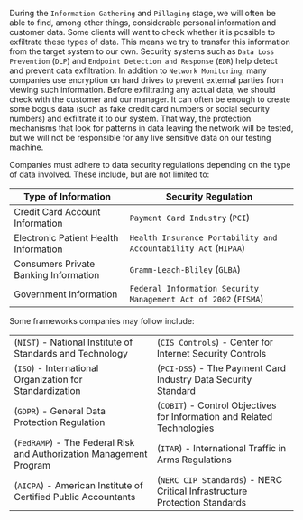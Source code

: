 During the `Information Gathering` and `Pillaging` stage, we will often be able to find, among other things, considerable personal information and customer data. Some clients will want to check whether it is possible to exfiltrate these types of data. This means we try to transfer this information from the target system to our own. Security systems such as `Data Loss Prevention` (`DLP`) and `Endpoint Detection and Response` (`EDR`) help detect and prevent data exfiltration. In addition to `Network Monitoring`, many companies use encryption on hard drives to prevent external parties from viewing such information. Before exfiltrating any actual data, we should check with the customer and our manager. It can often be enough to create some bogus data (such as fake credit card numbers or social security numbers) and exfiltrate it to our system. That way, the protection mechanisms that look for patterns in data leaving the network will be tested, but we will not be responsible for any live sensitive data on our testing machine.

Companies must adhere to data security regulations depending on the type of data involved. These include, but are not limited to:

|**Type of Information**|**Security Regulation**|
|---|---|
|Credit Card Account Information|`Payment Card Industry` (`PCI`)|
|Electronic Patient Health Information|`Health Insurance Portability and Accountability Act` (`HIPAA`)|
|Consumers Private Banking Information|`Gramm-Leach-Bliley` (`GLBA`)|
|Government Information|`Federal Information Security Management Act of 2002` (`FISMA`)|

Some frameworks companies may follow include:

| | |
|---|---|
|(`NIST`) - National Institute of Standards and Technology|(`CIS Controls`) - Center for Internet Security Controls|
|(`ISO`) - International Organization for Standardization|(`PCI-DSS`) - The Payment Card Industry Data Security Standard|
|(`GDPR`) - General Data Protection Regulation|(`COBIT`) - Control Objectives for Information and Related Technologies|
|(`FedRAMP`) - The Federal Risk and Authorization Management Program|(`ITAR`) - International Traffic in Arms Regulations|
|(`AICPA`) - American Institute of Certified Public Accountants|(`NERC CIP Standards`) - NERC Critical Infrastructure Protection Standards|